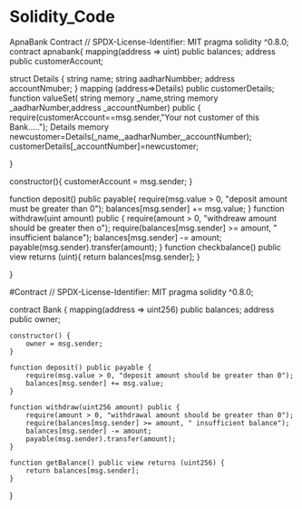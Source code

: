 # Solidity_Code
ApnaBank Contract
// SPDX-License-Identifier: MIT
pragma solidity ^0.8.0;
 contract apnabank{
 mapping(address => uint) public balances;
 address public customerAccount;
 
 
  struct Details
{
    string name;
     string aadharNumbber;
     address accountNmuber;
}
mapping (address=>Details) public customerDetails;
function valueSet( string memory _name,string memory _aadharNumber,address _accountNumber) public {
        require(customerAccount==msg.sender,"Your not customer of this Bank.....");
        Details memory newcustomer=Details(_name,_aadharNumber,_accountNumber);
        customerDetails[_accountNumber]=newcustomer;
 
}
 
constructor(){
    customerAccount = msg.sender;
}
 
function deposit() public payable{
    require(msg.value > 0, "deposit amount must be greater than 0");
    balances[msg.sender] += msg.value;
}
function withdraw(uint amount) public {
    require(amount > 0, "withdreaw amount should be greater then o");
    require(balances[msg.sender] >= amount, " insufficient balance");
    balances[msg.sender] -= amount;
    payable(msg.sender).transfer(amount);
}
function checkbalance() public view returns (uint){
    return  balances[msg.sender];
}
 
 
}

#Contract
// SPDX-License-Identifier: MIT
pragma solidity ^0.8.0;
 
contract Bank {
    mapping(address => uint256) public balances;
    address public owner;
 
    constructor() {
        owner = msg.sender;
    }
 
    function deposit() public payable {
        require(msg.value > 0, "deposit amount should be greater than 0");
        balances[msg.sender] += msg.value;
    }
 
    function withdraw(uint256 amount) public {
        require(amount > 0, "withdrawal amount should be greater than 0");
        require(balances[msg.sender] >= amount, " insufficient balance");
        balances[msg.sender] -= amount;
        payable(msg.sender).transfer(amount);
    }
 
    function getBalance() public view returns (uint256) {
        return balances[msg.sender];
    }
}
